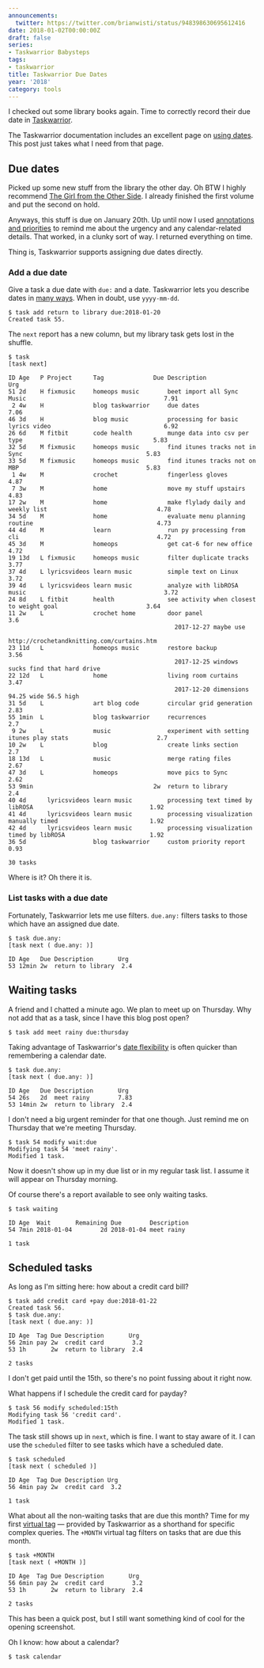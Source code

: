 ```yaml
---
announcements:
  twitter: https://twitter.com/brianwisti/status/948398630695612416
date: 2018-01-02T00:00:00Z
draft: false
series:
- Taskwarrior Babysteps
tags:
- taskwarrior
title: Taskwarrior Due Dates
year: '2018'
category: tools
---
```


I checked out some library books again. Time to correctly record their due
date in [Taskwarrior][]. 

[Taskwarrior]: https://taskwarrior.org
<!-- TEASER_END -->

The Taskwarrior documentation includes an excellent page on [using dates][]. This post just takes what I
need from that page.

[using dates]: https://taskwarrior.org/docs/using_dates.html

## Due dates

Picked up some new stuff from the library the other day. Oh BTW I highly recommend [The Girl from the Other
Side][]. I already finished the first volume and put the second on hold.

Anyways, this stuff is due on January 20th. Up until now I used [annotations and priorities][] to remind me
about the urgency and any calendar-related details. That worked, in a clunky sort of way. I returned
everything on time.

Thing is, Taskwarrior supports assigning due dates directly.

[annotations and priorities]: /2017/12/25/taskwarrior-priorities

[The Girl from the Other Side]: https://www.goodreads.com/book/show/30139736-the-girl-from-the-other-side

### Add a due date

Give a task a due date with `due:` and a date. Taskwarrior lets you describe
dates in [many ways][]. When in doubt, use `yyyy-mm-dd`.

[many ways]: https://taskwarrior.org/docs/named_dates.html

``` console
$ task add return to library due:2018-01-20
Created task 55.
```

The `next` report has a new column, but my library task gets lost in the shuffle.

``` console
$ task
[task next]

ID Age   P Project      Tag              Due Description                                                      Urg 
51 2d    H fixmusic     homeops music        beet import all Sync Music                                       7.91
 2 4w    H              blog taskwarrior     due dates                                                        7.06
46 3d    H              blog music           processing for basic lyrics video                                6.92
26 6d    M fitbit       code health          munge data into csv per type                                     5.83
32 5d    M fixmusic     homeops music        find itunes tracks not in Sync                                   5.83
33 5d    M fixmusic     homeops music        find itunes tracks not on MBP                                    5.83
 1 4w    M              crochet              fingerless gloves                                                4.87
 7 3w    M              home                 move my stuff upstairs                                           4.83
17 2w    M              home                 make flylady daily and weekly list                               4.78
34 5d    M              home                 evaluate menu planning routine                                   4.73
44 4d    M              learn                run py processing from cli                                       4.72
45 3d    M              homeops              get cat-6 for new office                                         4.72
19 13d   L fixmusic     homeops music        filter duplicate tracks                                          3.77
37 4d    L lyricsvideos learn music          simple text on Linux                                             3.72
39 4d    L lyricsvideos learn music          analyze with libROSA music                                       3.72
24 8d    L fitbit       health               see activity when closest to weight goal                         3.64
11 2w    L              crochet home         door panel                                                        3.6
                                               2017-12-27 maybe use                                               
                                             http://crochetandknitting.com/curtains.htm                           
23 11d   L              homeops music        restore backup                                                   3.56
                                               2017-12-25 windows sucks find that hard drive                      
22 12d   L              home                 living room curtains                                             3.47
                                               2017-12-20 dimensions 94.25 wide 56.5 high                         
31 5d    L              art blog code        circular grid generation                                         2.83
55 1min  L              blog taskwarrior     recurrences                                                       2.7
 9 2w    L              music                experiment with setting itunes play stats                         2.7
10 2w    L              blog                 create links section                                              2.7
18 13d   L              music                merge rating files                                               2.67
47 3d    L              homeops              move pics to Sync                                                2.62
53 9min                                  2w  return to library                                                 2.4
40 4d      lyricsvideos learn music          processing text timed by libROSA                                 1.92
41 4d      lyricsvideos learn music          processing visualization manually timed                          1.92
42 4d      lyricsvideos learn music          processing visualization timed by libROSA                        1.92
36 5d                   blog taskwarrior     custom priority report                                           0.93

30 tasks
```

Where is it? Oh there it is.

### List tasks with a due date

Fortunately, Taskwarrior lets me use filters. `due.any:` filters tasks to those
which have an assigned due date.

``` console
$ task due.any:
[task next ( due.any: )]

ID Age   Due Description       Urg 
53 12min 2w  return to library  2.4
```

## Waiting tasks

A friend and I chatted a minute ago. We plan to meet up on Thursday. Why not add that as a task,
since I have this blog post open?

``` console
$ task add meet rainy due:thursday
```

Taking advantage of Taskwarrior's [date flexibility][] is often quicker than
remembering a calendar date.

[date flexibility]: https://taskwarrior.org/docs/named_dates.html

``` console
$ task due.any:
[task next ( due.any: )]

ID Age   Due Description       Urg 
54 26s   2d  meet rainy        7.83
53 14min 2w  return to library  2.4
```

I don't need a big urgent reminder for that one though. Just remind me on
Thursday that we're meeting Thursday.

``` console
$ task 54 modify wait:due
Modifying task 54 'meet rainy'.
Modified 1 task.
```

Now it doesn't show up in my due list or in my regular task list. I assume it
will appear on Thursday morning.

Of course there's a report available to see only waiting tasks.

``` console
$ task waiting              

ID Age  Wait       Remaining Due        Description
54 7min 2018-01-04        2d 2018-01-04 meet rainy 

1 task
```

## Scheduled tasks

As long as I'm sitting here: how about a credit card bill?

``` console
$ task add credit card +pay due:2018-01-22                                                                        
Created task 56. 
$ task due.any:
[task next ( due.any: )]

ID Age  Tag Due Description       Urg 
56 2min pay 2w  credit card        3.2
53 1h       2w  return to library  2.4

2 tasks
```

I don't get paid until the 15th, so there's no point fussing about it right now.

What happens if I schedule the credit card for payday?

``` console
$ task 56 modify scheduled:15th
Modifying task 56 'credit card'.                                                                                  
Modified 1 task.  
```

The task still shows up in `next`, which is fine. I want to stay aware of it. I can use the `scheduled` filter
to see tasks which have a scheduled date.

``` console
$ task scheduled
[task next ( scheduled )]

ID Age  Tag Due Description Urg 
56 4min pay 2w  credit card  3.2

1 task
```

What about all the non-waiting tasks that are due this month? Time for my first
[virtual tag][] — provided by Taskwarrior as a shorthand for specific complex
queries. The `+MONTH` virtual tag filters on tasks that are due this month.

[virtual tag]: https://taskwarrior.org/docs/tags.html#supported

``` console
$ task +MONTH
[task next ( +MONTH )]

ID Age  Tag Due Description       Urg 
56 6min pay 2w  credit card        3.2
53 1h       2w  return to library  2.4

2 tasks
```

This has been a quick post, but I still want something kind of cool for the opening screenshot.

Oh I know: how about a calendar?

``` console
$ task calendar
```

